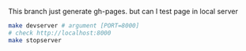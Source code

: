 This branch just generate gh-pages. but can I test page in local server

```bash
make devserver # argument [PORT=8000]
# check http://localhost:8000
make stopserver
```

